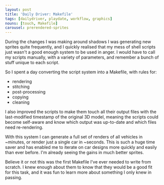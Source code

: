 ```yaml
---
layout: post
title: 'Daily Driver: Makefile'
tags: [dailydriver, playdate, workflow, graphics]
nouns: [touch, Makefile]
carousel: prerendered-sprites
---
```


During the changes I was making around shadows I was generating new sprites quite frequently, and I quickly realised that my mess of shell scripts just wasn't a good enough system to be used in anger. I would have to call my scripts manually, with a variety of parameters, and remember a bunch of stuff unique to each script.

So I spent a day converting the script system into a Makefile, with rules for:

- rendering
- stitching
- post-processing
- copying
- cleaning

I also improved the scripts to make them touch all their output files with the last-modified timestamp of the original 3D model, meaning the scripts could become self-aware and know which output was up-to-date and which files need re-rendering.

With this system I can generate a full set of renders of all vehicles in ~minutes, or render just a single car in ~seconds. This is such a huge time saver and has enabled me to iterate on car designs more quickly and easily than ever before. I'm already seeing the gains in much better sprites.

Believe it or not this was the first Makefile I've ever needed to write from scratch. I knew enough about them to know that they would be a good fit for this task, and it was fun to learn more about something I only knew in passing.
